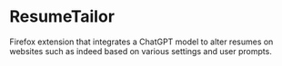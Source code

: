 # ResumeTailor
Firefox extension that integrates a ChatGPT model to alter resumes on websites such as indeed based on various settings and user prompts.
